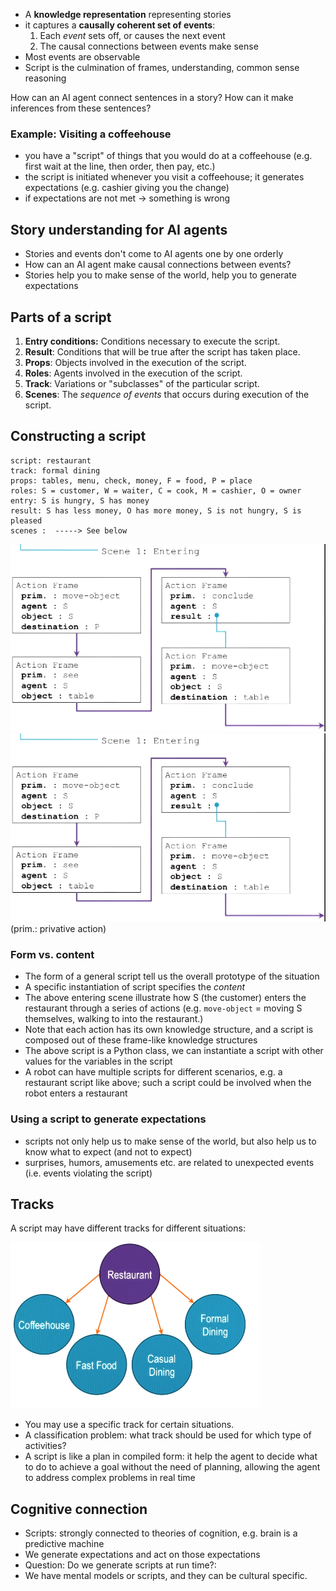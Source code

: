 
- A **knowledge representation** representing stories
- it captures a **causally coherent set of events**:
	1. Each *event* sets off, or causes the next event
	2. The causal connections between events make sense
- Most events are observable
- Script is the culmination of frames, understanding, common sense reasoning

How can an AI agent connect sentences in a story? How can it make inferences from these sentences?

### Example: Visiting a coffeehouse
- you have a "script" of things that you would do at a coffeehouse (e.g. first wait at the line, then order, then pay, etc.)
- the script is initiated whenever you visit a coffeehouse; it generates expectations (e.g. cashier giving you the change)
- if expectations are not met -> something is wrong

## Story understanding for AI agents

- Stories and events don't come to AI agents one by one orderly
- How can an AI agent make causal connections between events?
- Stories help you to make sense of the world, help you to generate expectations

## Parts of a script

1. **Entry conditions:** Conditions necessary to execute the script.
2. **Result**: Conditions that will be true after the script has taken place.
3. **Props**: Objects involved in the execution of the script.
4. **Roles**: Agents involved in the execution of the script.
5. **Track**: Variations or "subclasses" of the particular script.
6. **Scenes**: The *sequence of events* that occurs during execution of the script.

## Constructing a script
```
script: restaurant
track: formal dining
props: tables, menu, check, money, F = food, P = place
roles: S = customer, W = waiter, C = cook, M = cashier, O = owner
entry: S is hungry, S has money
result: S has less money, O has more money, S is not hungry, S is pleased
scenes :  -----> See below
```

![](img/20231101142219.png)
![](img/20231101142350.png)
(prim.: privative action)

### Form vs. content
- The form of a general script tell us the overall prototype of the situation
- A specific instantiation of script specifies the *content*
- The above entering scene illustrate how S (the customer) enters the restaurant through a series of actions (e.g. `move-object` = moving S themselves, walking to into the restaurant.)
- Note that each action has its own knowledge structure, and a script is composed out of these frame-like knowledge structures
- The above script is a Python class, we can instantiate a script with other values for the variables in the script
- A robot can have multiple scripts for different scenarios, e.g. a restaurant script like above; such a script could be involved when the robot enters a restaurant

### Using a script to generate expectations
- scripts not only help us to make sense of the world, but also help us to know what to expect (and not to expect)
- surprises, humors, amusements etc. are related to unexpected events (i.e. events violating the script)

## Tracks

A script may have different tracks for different situations:

![](img/20231101143630.png)

- You may use a specific track for certain situations.
- A classification problem: what track should be used for which type of activities?
- A script is like a plan in compiled form: it help the agent to decide what to do to achieve a goal without the need of planning, allowing the agent to address complex problems in real time

## Cognitive connection

- Scripts: strongly connected to theories of cognition, e.g. brain is a predictive machine
- We generate expectations and act on those expectations
- Question: Do we generate scripts at run time?:
- We have mental models or scripts, and they can be cultural specific.